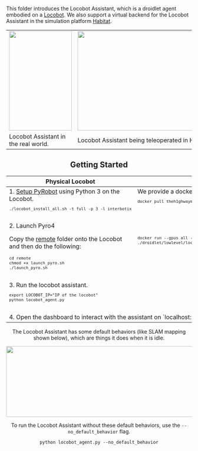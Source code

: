 This folder introduces the Locobot Assistant, which is a droidlet agent embodied on a [Locobot](http://www.locobot.org/). We also support a virtual backend for the Locobot Assistant in the simulation platform [Habitat](https://aihabitat.org/).

<center>

<p align="center">
  <table align="center">
    <tr>
      <td><img src="https://locobot-bucket.s3-us-west-2.amazonaws.com/documentation/loco_physical.gif" width=170 height=270></td>
      <td><img src="https://locobot-bucket.s3-us-west-2.amazonaws.com/documentation/habitat_mover.gif" width=400 height=270></td>
    </tr>
    <tr>
      <td>Locobot Assistant in the real world.</td>
      <td>Locobot Assistant being teleoperated in Habitat.</td>
    </tr>
  </table>
</p>

## Getting Started 

<p align="center">
  <table align="center">
    <thead><th>Physical Locobot</th>
        <th>Habitat</th>
    </thead>
    <tr valign="top">        
        <td> 1. <a href="https://github.com/facebookresearch/pyrobot/blob/master/README.md#installation"> Setup PyRobot<a> using Python 3 on the Locobot.
        <sub><pre lang="bash">
./locobot_install_all.sh -t full -p 3 -l interbotix
        </pre></sub></td>
        <td>We provide a docker image for habitat that comes bundled with PyRobot.
        <sub><pre lang="bash">
docker pull theh1ghwayman/locobot-assistant:8.0
        </pre></sub></td>
    </tr>
    <tr valign="top">        
      <td> 2. Launch Pyro4 <p> Copy the <a href="https://github.com/facebookresearch/droidlet/tree/main/droidlet/lowlevel/locobot/remote"> remote<a/> folder onto the Locobot and then do the following: </p>
        <sub><pre lang="bash">
cd remote
chmod +x launch_pyro.sh
./launch_pyro.sh
        </pre></sub></td>
        <td><sub><pre lang="bash">
        <br/>
docker run --gpus all -it --rm --ipc=host -v $(pwd):/remote -w /remote theh1ghwayman/locobot-assistant:8.0 bash
./droidlet/lowlevel/locobot/remote/launch_pyro_habitat.sh
        </pre></sub></td>
    </tr>
        <tr valign="top">
        <td colspan=3> 3. Run the locobot assistant.
        <sub><pre lang="bash">
export LOCOBOT_IP="IP of the locobot"
python locobot_agent.py
        </pre></sub>
        </td>      
    </tr>
    <tr valign="top">
        <td colspan=3> 4. Open the dashboard to interact with the assistant on `localhost:8000` 
          (only currently supported on Google Chrome).
        </td>      
    </tr>    
  </table>
</p>



The Locobot Assistant has some default behaviors (like SLAM mapping shown below), which are things it does when it is idle.

<p align="center">
    <img src="https://media.giphy.com/media/XwmXCvoGHBXBqYUdMe/giphy.gif", width="600" height="192">
</p>


To run the Locobot Assistant without these default behaviors, use the `--no_default_behavior` flag.
```
python locobot_agent.py --no_default_behavior
```

